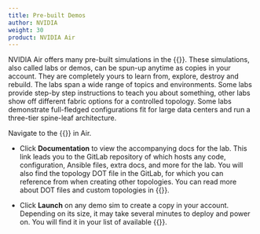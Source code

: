 ```yaml
---
title: Pre-built Demos
author: NVIDIA
weight: 30
product: NVIDIA Air
---
```


NVIDIA Air offers many pre-built simulations in the {{<exlink url="https://air.nvidia.com/demos" text="Demo Marketplace">}}. These simulations, also called labs or demos, can be spun-up anytime as copies in your account. They are completely yours to learn from, explore, destroy and rebuild. The labs span a wide range of topics and environments. Some labs provide step-by step instructions to teach you about something, other labs show off different fabric options for a controlled topology. Some labs demonstrate full-fledged configurations fit for large data centers and run a three-tier spine-leaf architecture. 

Navigate to the {{<exlink url="https://air.nvidia.com/demos" text="Demo Marketplace">}} in Air. 

- Click **Documentation** to view the accompanying docs for the lab. This link leads you to the GitLab repository of which hosts any code, configuration, Ansible files, extra docs, and more for the lab. You will also find the topology DOT file in the GitLab, for which you can reference from when creating other topologies. You can read more about DOT files and custom topologies in {{<exlink url="https://docs.nvidia.com/networking-ethernet-software/nvidia-air/Custom-Topology/" text="Custom Topology">}}.

- Click **Launch** on any demo sim to create a copy in your account. Depending on its size, it may take several minutes to deploy and power on. You will find it in your list of available {{<exlink url="https://air.nvidia.com/simulations" text="Simulations">}}. 
